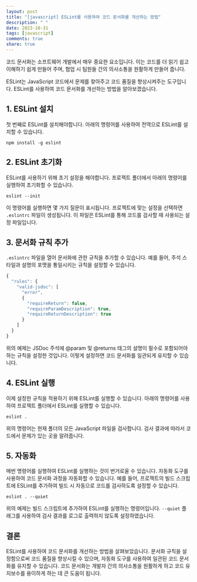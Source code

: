 ```yaml
---
layout: post
title: "[javascript] ESLint를 사용하여 코드 문서화를 개선하는 방법"
description: " "
date: 2023-10-31
tags: [javascript]
comments: true
share: true
---
```


코드 문서화는 소프트웨어 개발에서 매우 중요한 요소입니다. 이는 코드를 더 읽기 쉽고 이해하기 쉽게 만들어 주며, 협업 시 팀원들 간의 의사소통을 원활하게 만들어 줍니다. 

ESLint는 JavaScript 코드에서 문제를 찾아주고 코드 품질을 향상시켜주는 도구입니다. ESLint를 사용하여 코드 문서화를 개선하는 방법을 알아보겠습니다.

## 1. ESLint 설치

첫 번째로 ESLint를 설치해야합니다. 아래의 명령어를 사용하여 전역으로 ESLint를 설치할 수 있습니다.

```shell
npm install -g eslint
```

## 2. ESLint 초기화

ESLint를 사용하기 위해 초기 설정을 해야합니다. 프로젝트 폴더에서 아래의 명령어를 실행하여 초기화할 수 있습니다.

```shell
eslint --init
```

이 명령어를 실행하면 몇 가지 질문이 표시됩니다. 프로젝트에 맞는 설정을 선택하면 `.eslintrc` 파일이 생성됩니다. 이 파일은 ESLint를 통해 코드를 검사할 때 사용되는 설정 파일입니다.

## 3. 문서화 규칙 추가

`.eslintrc` 파일을 열어 문서화에 관한 규칙을 추가할 수 있습니다. 예를 들어, 주석 스타일과 설명의 포맷을 통일시키는 규칙을 설정할 수 있습니다.

```javascript
{
  "rules": {
    "valid-jsdoc": [
      "error",
      {
        "requireReturn": false,
        "requireParamDescription": true,
        "requireReturnDescription": true
      }
    ]
  }
}
```

위의 예제는 JSDoc 주석에 @param 및 @returns 태그의 설명이 필수로 포함되어야하는 규칙을 설정한 것입니다. 이렇게 설정하면 코드 문서화를 일관되게 유지할 수 있습니다.

## 4. ESLint 실행

이제 설정한 규칙을 적용하기 위해 ESLint를 실행할 수 있습니다. 아래의 명령어를 사용하여 프로젝트 폴더에서 ESLint를 실행할 수 있습니다.

```shell
eslint .
```

위의 명령어는 현재 폴더의 모든 JavaScript 파일을 검사합니다. 검사 결과에 따라서 코드에서 문제가 있는 곳을 알려줍니다.

## 5. 자동화

매번 명령어를 실행하여 ESLint를 실행하는 것이 번거로울 수 있습니다. 자동화 도구를 사용하여 코드 문서화 과정을 자동화할 수 있습니다. 예를 들어, 프로젝트의 빌드 스크립트에 ESLint를 추가하여 빌드 시 자동으로 코드를 검사하도록 설정할 수 있습니다.

```shell
eslint . --quiet
```

위의 예제는 빌드 스크립트에 추가하여 ESLint를 실행하는 명령어입니다. `--quiet` 플래그를 사용하여 검사 결과를 로그로 출력하지 않도록 설정하였습니다.

## 결론

ESLint를 사용하여 코드 문서화를 개선하는 방법을 살펴보았습니다. 문서화 규칙을 설정함으로써 코드 품질을 향상시킬 수 있으며, 자동화 도구를 사용하여 일관된 코드 문서화를 유지할 수 있습니다. 코드 문서화는 개발자 간의 의사소통을 원활하게 하고 코드 유지보수를 용이하게 하는 데 큰 도움이 됩니다.